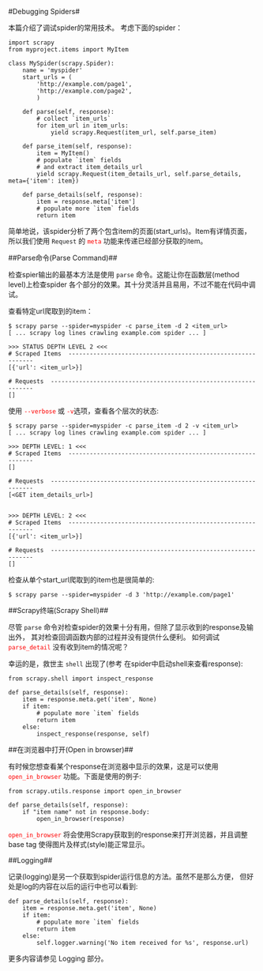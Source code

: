 #Debugging Spiders#

本篇介绍了调试spider的常用技术。 考虑下面的spider：

	import scrapy
	from myproject.items import MyItem
	
	class MySpider(scrapy.Spider):
	    name = 'myspider'
	    start_urls = (
	        'http://example.com/page1',
	        'http://example.com/page2',
	        )
	
	    def parse(self, response):
	        # collect `item_urls`
	        for item_url in item_urls:
	            yield scrapy.Request(item_url, self.parse_item)
	
	    def parse_item(self, response):
	        item = MyItem()
	        # populate `item` fields
	        # and extract item_details_url
	        yield scrapy.Request(item_details_url, self.parse_details, meta={'item': item})
	
	    def parse_details(self, response):
	        item = response.meta['item']
	        # populate more `item` fields
	        return item

简单地说，该spider分析了两个包含item的页面(start_urls)。Item有详情页面， 所以我们使用 `Request` 的 <font color=red>`meta`</font> 功能来传递已经部分获取的item。

##Parse命令(Parse Command)##

检查spier输出的最基本方法是使用 `parse` 命令。这能让你在函数层(method level)上检查spider 各个部分的效果。其十分灵活并且易用，不过不能在代码中调试。

查看特定url爬取到的item：

	$ scrapy parse --spider=myspider -c parse_item -d 2 <item_url>
	[ ... scrapy log lines crawling example.com spider ... ]
	
	>>> STATUS DEPTH LEVEL 2 <<<
	# Scraped Items  ------------------------------------------------------------
	[{'url': <item_url>}]
	
	# Requests  -----------------------------------------------------------------
	[]


使用 <font color=red>`--verbose`</font> 或 <font color=red>`-v`</font>选项，查看各个层次的状态:

	$ scrapy parse --spider=myspider -c parse_item -d 2 -v <item_url>
	[ ... scrapy log lines crawling example.com spider ... ]
	
	>>> DEPTH LEVEL: 1 <<<
	# Scraped Items  ------------------------------------------------------------
	[]
	
	# Requests  -----------------------------------------------------------------
	[<GET item_details_url>]
	
	
	>>> DEPTH LEVEL: 2 <<<
	# Scraped Items  ------------------------------------------------------------
	[{'url': <item_url>}]
	
	# Requests  -----------------------------------------------------------------
	[]

检查从单个start_url爬取到的item也是很简单的:

	$ scrapy parse --spider=myspider -d 3 'http://example.com/page1'

##Scrapy终端(Scrapy Shell)##

尽管 `parse` 命令对检查spider的效果十分有用，但除了显示收到的response及输出外， 其对检查回调函数内部的过程并没有提供什么便利。 如何调试 <font color=red>`parse_detail`</font> 没有收到item的情况呢？

幸运的是，救世主 `shell`	 出现了(参考 在spider中启动shell来查看response):

	from scrapy.shell import inspect_response
	
	def parse_details(self, response):
	    item = response.meta.get('item', None)
	    if item:
	        # populate more `item` fields
	        return item
	    else:
	        inspect_response(response, self)

##在浏览器中打开(Open in browser)##

有时候您想查看某个response在浏览器中显示的效果，这是可以使用 <font color=red>`open_in_browser`</font> 功能。下面是使用的例子:

	from scrapy.utils.response import open_in_browser
	
	def parse_details(self, response):
	    if "item name" not in response.body:
	        open_in_browser(response)

<font color=red>`open_in_browser`</font> 将会使用Scrapy获取到的response来打开浏览器，并且调整 base tag 使得图片及样式(style)能正常显示。

##Logging##

记录(logging)是另一个获取到spider运行信息的方法。虽然不是那么方便， 但好处是log的内容在以后的运行中也可以看到:

	def parse_details(self, response):
	    item = response.meta.get('item', None)
	    if item:
	        # populate more `item` fields
	        return item
	    else:
	        self.logger.warning('No item received for %s', response.url)

更多内容请参见 Logging 部分。